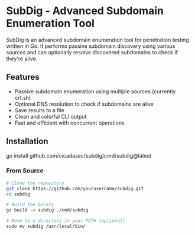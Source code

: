 # SubDig - Advanced Subdomain Enumeration Tool

SubDig is an advanced subdomain enumeration tool for penetration testing written in Go. It performs passive subdomain discovery using various sources and can optionally resolve discovered subdomains to check if they're alive.

## Features

- Passive subdomain enumeration using multiple sources (currently crt.sh)
- Optional DNS resolution to check if subdomains are alive
- Save results to a file
- Clean and colorful CLI output
- Fast and efficient with concurrent operations

## Installation
go install github.com/cicadasec/subdig/cmd/subdig@latest

### From Source

```bash
# Clone the repository
git clone https://github.com/yourusername/subdig.git
cd subdig

# Build the binary
go build -o subdig ./cmd/subdig

# Move to a directory in your PATH (optional)
sudo mv subdig /usr/local/bin/

